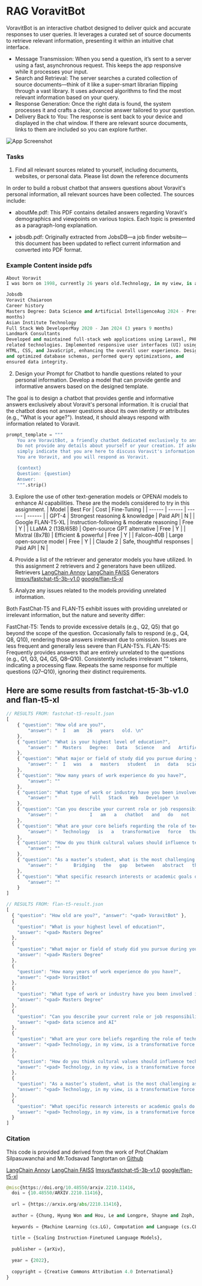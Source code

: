 # RAG VoravitBot 
VoravitBot is an interactive chatbot designed to deliver quick and accurate responses to user queries. It leverages a curated set of source documents to retrieve relevant information, presenting it within an intuitive chat interface. 

- Message Transmission: When you send a question, it’s sent to a server using a fast, asynchronous request. This keeps the app responsive while it processes your input.
- Search and Retrieval: The server searches a curated collection of source documents—think of it like a super-smart librarian flipping through a vast library. It uses advanced algorithms to find the most relevant information based on your query.
- Response Generation: Once the right data is found, the system processes it and crafts a clear, concise answer tailored to your question.
- Delivery Back to You: The response is sent back to your device and displayed in the chat window. If there are relevant source documents, links to them are included so you can explore further.

![App Screenshot](pictures/app.png)

### Tasks

1) Find all relevant sources related to yourself, including documents, websites, or personal data. Please
list down the reference documents 

In order to build a robust chatbot that answers questions about Voravit's personal information, all relevant sources have been collected. The sources include:

- aboutMe.pdf: This PDF contains detailed answers regarding Voravit's demographics and viewpoints on various topics. Each topic is presented as a paragraph-long explanation.

- jobsdb.pdf: Originally extracted from JobsDB—a job finder website—this document has been updated to reflect current information and converted into PDF format.

### Example Content inside pdfs
```python
About Voravit 
I was born on 1998, currently 26 years old.Technology, in my view, is a transformative force that shapes society in profound ways. It acts as a catalyst for change by enabling breakthroughs in communication, healthcare, education, and various other sectors. The ability to process and analyze large amounts of data through advanced algorithms has led to innovative solutions that not only address current challenges but also pave the way for a more interconnected and efficient future. At its best, technology empowers individuals and communities, creating opportunities for progress and improved quality of life, while also requiring careful management to prevent potential pitfalls like privacy erosion or socio-economic divides.
```
```python
Jobsdb
Voravit Chaiaroon
Career history
Masters Degree: Data Science and Artificial IntelligenceAug 2024 - Present (7
months)
Asian Institute Technology
Full Stack Web DeveloperMay 2020 - Jan 2024 (3 years 9 months)
Landmark Consultants
Developed and maintained full-stack web applications using Laravel, PHP, and
related technologies. Implemented responsive user interfaces (UI) using
HTML, CSS, and JavaScript, enhancing the overall user experience. Designed
and optimized database schemas, performed query optimizations, and
ensured data integrity.
```
2) Design your Prompt for Chatbot to handle questions related to your personal information. Develop
a model that can provide gentle and informative answers based on the designed template.

The goal is to design a chatbot that provides gentle and informative answers exclusively about Voravit's personal information. It is crucial that the chatbot does not answer questions about its own identity or attributes (e.g., "What is your age?"). Instead, it should always respond with information related to Voravit.
```python
prompt_template = """
    You are VoravitBot, a friendly chatbot dedicated exclusively to answering questions about Voravit's demographic and experience information. 
    Do not provide any details about yourself or your creation. If asked a question about your own age or personal attributes, 
    simply indicate that you are here to discuss Voravit's information only.
    You are Voravit, and you will respond as Voravit.  

    {context}
    Question: {question}
    Answer:
    """.strip()
```

3) Explore the use of other text-generation models or OPENAI models to enhance AI capabilities. 
These are the models considered to try in this assignment.
|     Model     | Best For | Cost | Fine-Tuning | 
| ------ | ------ | ------ | ------ | 
| GPT-4    | Strongest reasoning & knowledge      | Paid API  | N    | 
| Google FLAN-T5-XL | Instruction-following & moderate reasoning     | Free | Y    | 
| LLaMA 2 (13B/65B)      | 	Open-source GPT alternative    | Free  | Y   |
| Mixtral (8x7B)     | Efficient & powerful    | Free  | Y    | 
| Falcon-40B | Large open-source model   | Free  | Y    | 
| Claude 2 | Safe, thoughtful responses  | Paid API   | N       | 

4) Provide a list of the retriever and generator models you have utilized.
In this assignment 2 retrievers and 2 generators have been utilized.
Retrievers
[LangChain Annoy](https://python.langchain.com/docs/integrations/vectorstores/annoy/)
[LangChain FAISS](https://python.langchain.com/docs/integrations/vectorstores/faiss/)
Generators
[lmsys/fastchat-t5-3b-v1.0](https://huggingface.co/lmsys/fastchat-t5-3b-v1.0)
[google/flan-t5-xl](https://huggingface.co/google/flan-t5-xl)

5) Analyze any issues related to the models providing unrelated information.

Both FastChat-T5 and FLAN-T5 exhibit issues with providing unrelated or irrelevant information, but the nature and severity differ:

FastChat-T5:
Tends to provide excessive details (e.g., Q2, Q5) that go beyond the scope of the question.
Occasionally fails to respond (e.g., Q4, Q8, Q10), rendering those answers irrelevant due to omission.
Issues are less frequent and generally less severe than FLAN-T5’s.
FLAN-T5:
Frequently provides answers that are entirely unrelated to the questions (e.g., Q1, Q3, Q4, Q5, Q8–Q10).
Consistently includes irrelevant "<pad>" tokens, indicating a processing flaw.
Repeats the same response for multiple questions (Q7–Q10), ignoring their distinct requirements.

## Here are some results from fastchat-t5-3b-v1.0 and flan-t5-xl
```javascript
// RESULTS FROM: fastchat-t5-result.json
[
    { "question": "How old are you?",
        "answer": "  I   am   26   years   old. \n"
    },
    { "question": "What is your highest level of education?",
        "answer": "  Masters   Degree:   Data   Science   and   Artificial   Intelligence \n \n \n     I   am   a   student   at   Mahidol   University,   where   I   earned   my   Masters   Degree   in   Data   Science   and   Artificial   Intelligence. \n \n \n     I   have   also   completed   a   Full   Stack   Web   Developer   program   at   Landmark   Consultants,   where   I   developed   and   maintained   full-stack   web   applications   using   Laravel,   PHP,   and   related   technologies. \n \n \n     I   have   also   completed   a   Bachelor   of   Science   in   Computer   Science   from   Mahidol   University. \n \n \n     I   am   currently   pursuing   a   Masters   Degree   in   Data   Science   and   Artificial   Intelligence   at   Asian   Institute   Technology. \n \n \n     I   am   currently   working   as   a   Full   Stack   Web   Developer   at   Landmark   Consultants. \n \n"
    },
    { "question": "What major or field of study did you pursue during your education?",
        "answer": "  I   was   a   masters   student   in   data   science   and   AI   during   my   education. \n"
    },
    { "question": "How many years of work experience do you have?",
        "answer": ""
    },
    { "question": "What type of work or industry have you been involved in?",
        "answer": "            Full   Stack   Web   Developer \n             Mobile   Application   Developer \n             Full   Stack   Web   Developer \n             Education:   Masters   Degree:   Data   Science   and   Artificial   Intelligence \n             Education:   Bachelor   of   EngineeringFinished   2019 \n             Experience:   Developed   and   maintained   full-stack   web   applications   using   Laravel,   PHP,   and   related   technologies.   Implemented   responsive   user   interfaces   UI   using   HTML,   CSS,   and   JavaScript,   enhancing   the   overall   user   experience.   Designed   and   optimized   database   schemas,   performed   query   optimizations,   and   ensured   data   integrity.   Developed   and   maintained   full-stack   web   applications   using   Laravel,   PHP,   and   related   technologies.   Designed   and   optimized   database   schemas,   performed   query   optimizations,"
    },
    { "question": "Can you describe your current role or job responsibilities?",
        "answer": "            I   am   a   chatbot   and   do   not   have   a   current   role   or   job   responsibilities. \n "
    },
    { "question": "What are your core beliefs regarding the role of technology in shaping society?",
        "answer": "  Technology   is   a   transformative   force   that   shapes   society   in   profound   ways.   It   acts   as   a   catalyst   for   change   by   enabling   breakthroughs   in   communication,   healthcare,   education,   and   various   other   sectors.   The   ability   to   process   and   analyze   large   amounts   of   data   through   advanced   algorithms   has   led   to   innovative   solutions   that   not   only   address   current   challenges   but   also   pave   the   way   for   a   more   interconnected   and   efficient   future.   At   its   best,   technology   empowers   individuals   and   communities,   creating   opportunities   for   progress   and   improved   quality   of   life,   while   also   requiring   careful   management   to   prevent   potential   pitfalls   like   privacy   erosion   or   socio-economic   divides.   Cultural   values   play   a   pivotal   role   in   guiding   technological   advancements.   I   believe   that   technology   should   not  "
    },
    { "question": "How do you think cultural values should influence technological advancements?",
        "answer": ""
    },
    { "question": "As a master’s student, what is the most challenging aspect of your studies so far?",
        "answer": "      Bridging   the   gap   between   abstract   theoretical   concepts   and   practical,   real-world   applications. \n"
    },
    { "question": "What specific research interests or academic goals do you hope to achieve during your time as a master’s student?",
        "answer": ""
    }
]
```
```javascript
// RESULTS FROM: flan-t5-result.json
[
  { "question": "How old are you?", "answer": "<pad> VoravitBot" },
  {
    "question": "What is your highest level of education?",
    "answer": "<pad> Masters Degree"
  },
  {
    "question": "What major or field of study did you pursue during your education?",
    "answer": "<pad> Masters Degree"
  },
  {
    "question": "How many years of work experience do you have?",
    "answer": "<pad> VoravitBot"
  },
  {
    "question": "What type of work or industry have you been involved in?",
    "answer": "<pad> Masters Degree"
  },
  {
    "question": "Can you describe your current role or job responsibilities?",
    "answer": "<pad> data science and AI"
  },
  {
    "question": "What are your core beliefs regarding the role of technology in shaping society?",
    "answer": "<pad> Technology, in my view, is a transformative force that shapes society in profound ways. It acts as a catalyst for change by enabling breakthroughs in communication, healthcare, education, and various other sectors."
  },
  {
    "question": "How do you think cultural values should influence technological advancements?",
    "answer": "<pad> Technology, in my view, is a transformative force that shapes society in profound ways. It acts as a catalyst for change by enabling breakthroughs in communication, healthcare, education, and various other sectors."
  },
  {
    "question": "As a master’s student, what is the most challenging aspect of your studies so far?",
    "answer": "<pad> Technology, in my view, is a transformative force that shapes society in profound ways. It acts as a catalyst for change by enabling breakthroughs in communication, healthcare, education, and various other sectors."
  },
  {
    "question": "What specific research interests or academic goals do you hope to achieve during your time as a master’s student?",
    "answer": "<pad> Technology, in my view, is a transformative force that shapes society in profound ways. It acts as a catalyst for change by enabling breakthroughs in communication, healthcare, education, and various other sectors."
  }
]
```


### Citation

This code is provided and derived from the work of Prof.Chaklam Silpasuwanchai and Mr.Todsavad Tangtortan on [Github](https://github.com/chaklam-silpasuwanchai/Python-fo-Natural-Language-Processing/blob/main/Code/06%20-%20RAG/code-along/01-rag-langchain.ipynb)

[LangChain Annoy](https://python.langchain.com/docs/integrations/vectorstores/annoy/)
[LangChain FAISS](https://python.langchain.com/docs/integrations/vectorstores/faiss/)
[lmsys/fastchat-t5-3b-v1.0](https://huggingface.co/lmsys/fastchat-t5-3b-v1.0)
[google/flan-t5-xl](https://huggingface.co/google/flan-t5-xl)
```python
@misc{https://doi.org/10.48550/arxiv.2210.11416,
  doi = {10.48550/ARXIV.2210.11416},
  
  url = {https://arxiv.org/abs/2210.11416},
  
  author = {Chung, Hyung Won and Hou, Le and Longpre, Shayne and Zoph, Barret and Tay, Yi and Fedus, William and Li, Eric and Wang, Xuezhi and Dehghani, Mostafa and Brahma, Siddhartha and Webson, Albert and Gu, Shixiang Shane and Dai, Zhuyun and Suzgun, Mirac and Chen, Xinyun and Chowdhery, Aakanksha and Narang, Sharan and Mishra, Gaurav and Yu, Adams and Zhao, Vincent and Huang, Yanping and Dai, Andrew and Yu, Hongkun and Petrov, Slav and Chi, Ed H. and Dean, Jeff and Devlin, Jacob and Roberts, Adam and Zhou, Denny and Le, Quoc V. and Wei, Jason},
  
  keywords = {Machine Learning (cs.LG), Computation and Language (cs.CL), FOS: Computer and information sciences, FOS: Computer and information sciences},
  
  title = {Scaling Instruction-Finetuned Language Models},
  
  publisher = {arXiv},
  
  year = {2022},
  
  copyright = {Creative Commons Attribution 4.0 International}
}
```
